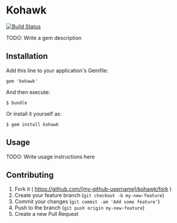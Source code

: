 # Kohawk

[![Build Status](https://travis-ci.org/jcarley/kohawk.svg?branch=master)](https://travis-ci.org/jcarley/kohawk)

TODO: Write a gem description

## Installation

Add this line to your application's Gemfile:

    gem 'kohawk'

And then execute:

    $ bundle

Or install it yourself as:

    $ gem install kohawk

## Usage

TODO: Write usage instructions here

## Contributing

1. Fork it ( https://github.com/[my-github-username]/kohawk/fork )
2. Create your feature branch (`git checkout -b my-new-feature`)
3. Commit your changes (`git commit -am 'Add some feature'`)
4. Push to the branch (`git push origin my-new-feature`)
5. Create a new Pull Request
